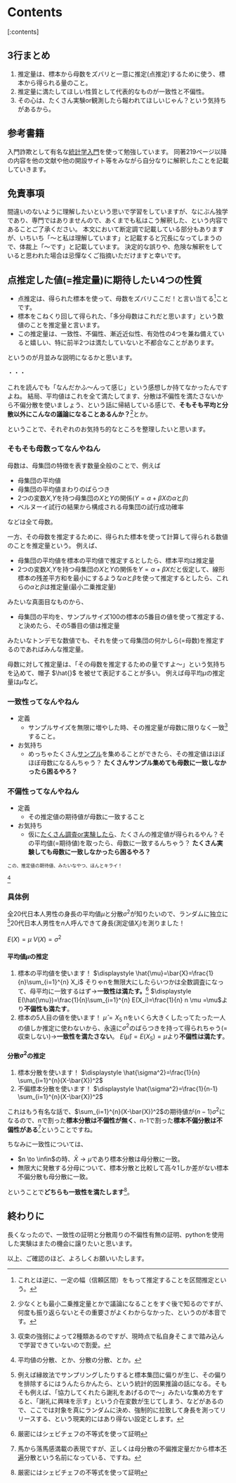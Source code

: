 # Contents

[:contents]

## 3行まとめ

1. 推定量は、標本から母数をズバリと一意に推定(点推定)するために使う、標本から得られる量のこと。
2. 推定量に満たしてほしい性質として代表的なものが一致性と不偏性。
3. その心は、たくさん実験or観測したら報われてほしいじゃん？という気持ちがあるから。

## 参考書籍

入門詐欺として有名な[統計学入門](https://amzn.to/4dmDECE)を使って勉強しています。
同著219ページ以降の内容を他の文献や他の開設サイト等をみながら自分なりに解釈したことを記載していきます。

## 免責事項

間違いのないように理解したいという思いで学習をしていますが、なにぶん独学であり、専門ではありませんので、あくまでも私はこう解釈した、という内容であることご了承ください。
本文において断定調で記載している部分もありますが、いちいち「〜と私は理解しています」と記載すると冗長になってしまうので、体裁上「〜です」と記載しています。
決定的な誤りや、危険な解釈をしていると思われた場合は忌憚なくご指摘いただけますと幸いです。

## 点推定した値(=推定量)に期待したい4つの性質

- 点推定は、得られた標本を使って、母数をズバリここだ！と言い当てる[^1]ことです。
- 標本をこねくり回して得られた、「多分母数はこれだと思います」という数値のことを推定量と言います。
- この推定量は、一致性、不偏性、漸近近似性、有効性の4つを兼ね備えていると嬉しい、特に前半2つは満たしていないと不都合なことがあります。

というのが月並みな説明になるかと思います。

・・・

これを読んでも「なんだかふ〜んって感じ」という感想しか持てなかったんですよね。
結局、平均値はこれを全て満たしてます、分散は不偏性を満たさないから不偏分散を使いましょう、という話に帰結している感じで、**そもそも平均と分散以外にこんなの議論になることあるんか？**[^2]とか。

ということで、それぞれのお気持ち的なところを整理したいと思います。

### そもそも母数ってなんやねん

母数は、母集団の特徴を表す数量全般のことで、例えば

- 母集団の平均値
- 母集団の平均値まわりのばらつき
- 2つの変数$X$,$Y$を持つ母集団の$X$と$Y$の関係($Y=\alpha+\beta X$の$\alpha$と$\beta$)
- ベルヌーイ試行の結果から構成される母集団の試行成功確率

などは全て母数。

一方、その母数を推定するために、得られた標本を使って計算して得られる数値のことを推定量という。
例えば、

- 母集団の平均値を標本の平均値で推定するとしたら、標本平均は推定量
- 2つの変数$X$,$Y$を持つ母集団の$X$と$Y$の関係を$Y=\alpha+\beta X$だと仮定して、線形標本の残差平方和を最小にするような$\alpha$と$\beta$を使って推定するとしたら、これらの$\alpha$と$\beta$は推定量(最小二乗推定量)

みたいな真面目なものから、

- 母集団の平均を、サンプルサイズ100の標本の5番目の値を使って推定する、と決めたら、その5番目の値は推定量

みたいなトンデモな数値でも、それを使って母集団の何かしら(=母数)を推定するのであればみんな推定量。

母数に対して推定量は、「その母数を推定するための量ですよ〜」という気持ちを込めて、帽子 $\hat{}$ を被せて表記することが多い。
例えば母平均$\mu$の推定量は$\hat{\mu}$など。

### 一致性ってなんやねん

- 定義
  - サンプルサイズを無限に増やした時、その推定量が母数に限りなく一致[^3]すること。
- お気持ち
  - めっちゃたくさん<ins>サンプル</ins>を集めることができたら、その推定値はほぼほぼ母数になるんちゃう？
  **たくさんサンプル集めても母数に一致しなかったら困るやろ？**

### 不偏性ってなんやねん

- 定義
  - その推定値の期待値が母数に一致すること
- お気持ち
  - 仮に<ins>たくさん調査or実験したら</ins>、たくさんの推定値が得られるやん？その平均値(=期待値)を取ったら、母数に一致するんちゃう？
  **たくさん実験しても母数に一致しなかったら困るやろ？**

<div style="font-size: 75%">
この、推定値の期待値、みたいなやつ、ほんとキライ！
</div>

[^5]

### 具体例

全20代日本人男性の身長の平均値$\mu$と分散$\sigma^2$が知りたいので、ランダムに独立に[^4]20代日本人男性を$n$人呼んできて身長(測定値$X_i$)を測りました！

$E(X)=\mu$
$V(X)=\sigma^2$

#### 平均値$\mu$の推定

1. 標本の平均値を使います！
$\displaystyle \hat{\mu}=\bar{X}=\frac{1}{n}\sum_{i=1}^{n} X_i$
そりゃnを無限大にしたらいつかは全数調査になって、母平均に一致するはず→**一致性は満たす。**[^6]
$\displaystyle E(\hat{\mu})=\frac{1}{n}\sum_{i=1}^{n} E(X_i)=\frac{1}{n} n \mu =\mu$より**不偏性も満たす**。
2. 標本の5人目の値を使います！
$\displaystyle \hat{\mu}=X_5$
nをいくら大きくしたってたった一人の値しか推定に使わないから、永遠に$\sigma^2$のばらつきを持って得られちゃう(=収束しない)→**一致性を満たさない**。
$\displaystyle E(\hat{\mu})=E(X_5)=\mu$より**不偏性は満たす**。

#### 分散$\sigma^2$の推定

1. 標本分散を使います！
$\displaystyle \hat{\sigma^2}=\frac{1}{n} \sum_{i=1}^{n}(X-\bar{X})^2$
2. 不偏標本分散を使います！
$\displaystyle \hat{\sigma^2}=\frac{1}{n-1} \sum_{i=1}^{n}(X-\bar{X})^2$

これはもう有名な話で、$\sum_{i=1}^{n}(X-\bar{X})^2$の期待値が$(n-1)\sigma^2$になるので、nで割った**標本分散は不偏性が無く**、n-1で割った**標本不偏分散は不偏性がある**[^7]ということですね。

ちなみに一致性については、

- $n \to \infin$の時、$\bar{X} \to \mu$であり標本分散は母分散に一致。
- 無限大に発散する分母について、標本分散と比較して高々1しか差がない標本不偏分散も母分散に一致。

ということで**どちらも一致性を満たします**[^6]。

## 終わりに

長くなったので、一致性の証明と分散周りの不偏性有無の証明、pythonを使用した実験はまたの機会に譲りたいと思います。

以上、ご確認のほど、よろしくお願いいたします。

[^1]:これとは逆に、一定の幅（信頼区間）をもって推定することを区間推定という。
[^2]:少なくとも最小二乗推定量とかで議論になることをすぐ後で知るのですが、何度も振り返らないとその重要さがよくわからなかった、というのが本音です。
[^3]:収束の強弱によって2種類あるのですが、現時点で私自身そこまで踏み込んで学習できていないので割愛。
[^4]:例えば縁故法でサンプリングしたりすると標本集団に偏りが生じ、その偏りを排除するにはうんたらかんたら、という統計的因果推論の話になる。そもそも例えば、「協力してくれたら謝礼をあげるので〜」みたいな集め方をすると、「謝礼に興味を示す」という介在変数が生じてしまう、などがあるので、ここでは対象を真にランダムに決め、強制的に拉致して身長を測ってリリースする、という現実的にはあり得ない設定とします。
[^5]:平均値の分散、とか、分散の分散、とか。
[^6]:厳密にはシェビチェフの不等式を使って証明
[^7]:馬から落馬感満載の表現ですが、正しくは母分散の不偏推定量だから標本<ins>不遍</ins>分散という名前になっている、ですね。
